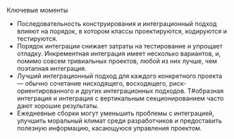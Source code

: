 Ключевые моменты

* Последовательность конструирования и интеграционный подход влияют на порядок, в котором классы проектируются,
  кодируются и тестируются.
* Порядок интеграции снижает затраты на тестирование и упрощает отладку. Инкрементная интеграция имеет несколько
  вариантов, и, помимо совсем тривиальных проектов, любой из них лучше, чем поэтапная интеграция.
* Лучший интеграционный подход для каждого конкретного проекта — обычно сочетание нисходящего, восходящего,
  риск-ориентированного и других интеграционных подходов. Т#образная интеграция и интеграция с вертикальным
  секционированием часто дают хорошие результаты.
* Ежедневные сборки могут уменьшить проблемы с интеграцией, улучшить моральный климат среди разработчиков и предоставить
  полезную информацию, касающуюся управления проектом.
